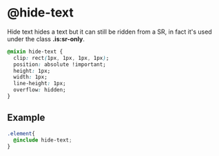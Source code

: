 # @hide-text

Hide text hides a text but it can still be ridden from a SR, in fact it's used under the class **.is:sr-only**.

```css
@mixin hide-text {
  clip: rect(1px, 1px, 1px, 1px);
  position: absolute !important;
  height: 1px;
  width: 1px;
  line-height: 1px;
  overflow: hidden;
}
```

## Example

```css
.element{
  @include hide-text;
}
```